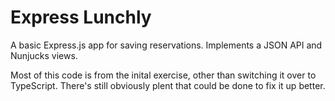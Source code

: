 # Express Lunchly

A basic Express.js app for saving reservations. Implements a JSON API and Nunjucks views.

Most of this code is from the inital exercise, other than switching it over to TypeScript. There's still obviously plent that could be done to fix it up better.
